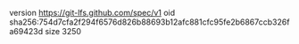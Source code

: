 version https://git-lfs.github.com/spec/v1
oid sha256:754d7cfa2f294f6576d826b88693b12afc881cfc95fe2b6867ccb326fa69423d
size 3250
